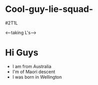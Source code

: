 # Cool-guy-lie-squad-
#2T1L

<--taking L's-->

# Hi Guys

- I am from Australia
- I'm of Maori descent 
- I was born in Wellington 

